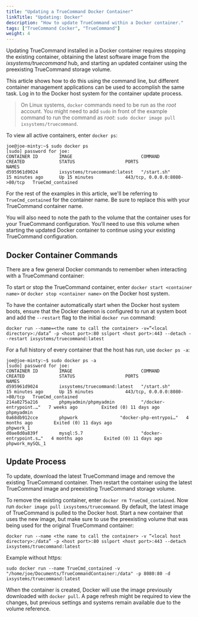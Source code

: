 ```yaml
---
title: "Updating a TrueCommand Docker Container"
linkTitle: "Updating: Docker"
description: "How to update TrueCommand within a Docker container."
tags: ["TrueCommand Cocker", "TrueCommand"]
weight: 4
---
```


Updating TrueCommand installed in a Docker container requires stopping the existing container, obtaining the latest software image from the *ixsystems/truecommand* hub, and starting an updated container using the preexisting TrueCommand storage volume.

This article shows how to do this using the command line, but different container management applications can be used to accomplish the same task.
Log in to the Docker host system for the container update process.

> On Linux systems, `docker` commands need to be run as the *root* account. You might need to add `sudo` in front of the example command to run the command as *root*: `sudo docker image pull ixsystems/truecommand`.

To view all active containers, enter `docker ps`:

	joe@joe-minty:~$ sudo docker ps
	[sudo] password for joe:     
	CONTAINER ID        IMAGE                          COMMAND                  CREATED             STATUS                   PORTS                           NAMES
	d595961d9024        ixsystems/truecommand:latest   "/start.sh"              15 minutes ago      Up 15 minutes            443/tcp, 0.0.0.0:8080->80/tcp   TrueCmd_contained

For the rest of the examples in this article, we'll be referring to `TrueCmd_contained` for the container name.
Be sure to replace this with your TrueCommand container name.

You will also need to note the path to the volume that the container uses for your TrueCommand configuration.
You'll need to use this volume when starting the updated Docker container to continue using your existing TrueCommand configuration.

## Docker Container Commands

There are a few general Docker commands to remember when interacting with a TrueCommand container:

To start or stop the TrueCommand container, enter `docker start <container name>` or `docker stop <container name>` on the Docker host system. 

To have the container automatically start when the Docker host system boots, ensure that the Docker daemon is configured to run at system boot and add the `--restart` flag to the initial `docker run` command:

	docker run --name=<the name to call the container> -v=”<local directory>:/data” -p <host port>:80 sslport <host port>:443 --detach --restart ixsystems/truecommand:latest

For a full history of every container that the host has run, use `docker ps -a`:

	joe@joe-minty:~$ sudo docker ps -a
	[sudo] password for joe:     
	CONTAINER ID        IMAGE                          COMMAND                  CREATED             STATUS                   PORTS                           NAMES
	d595961d9024        ixsystems/truecommand:latest   "/start.sh"              15 minutes ago      Up 15 minutes            443/tcp, 0.0.0.0:8080->80/tcp   TrueCmd_contained
	214a0275a216        phpmyadmin/phpmyadmin          "/docker-entrypoint.…"   7 weeks ago         Exited (0) 11 days ago                                   phpmyadmin
	0a68db912cce        phpwork                "docker-php-entrypoi…"   4 months ago        Exited (0) 11 days ago                                   phpwork_1
	d0ae8d0a839f        mysql:5.7                      "docker-entrypoint.s…"   4 months ago        Exited (0) 11 days ago                                   phpwork_mySQL_1

## Update Process

To update, download the latest TrueCommand image and remove the existing TrueCommand container.
Then restart the container using the latest TrueCommand image and preexisting TrueCommand storage volume.

To remove the existing container, enter `docker rm TrueCmd_contained`.
Now run `docker image pull ixsystems/truecommand`.
By default, the latest image of TrueCommand is pulled to the Docker host.
Start a new container that uses the new image, but make sure to use the preexisting volume that was being used for the original TrueCommand container: 

	docker run --name <the name to call the container> -v ”<local host directory>:/data” -p <host port>:80 sslport <host port>:443 --detach ixsystems/truecommand:latest

Example without https:

	sudo docker run --name TrueCmd_contained -v "/home/joe/Documents/TrueCommandContainer:/data" -p 8080:80 -d ixsystems/truecommand:latest

When the container is created, Docker will use the image previously downloaded with `docker pull`.
A page refresh might be required to view the changes, but previous settings and systems remain available due to the volume reference.
